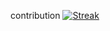 contribution
[![Streak](https://github-readme-streak-stats.herokuapp.com/?user=MATIFIREofficiel&theme=radical)](https://github.com/MATIFIREofficiel)

